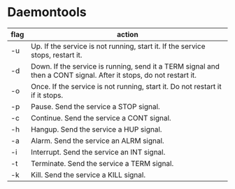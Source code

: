 # Daemontools

flag | action
---  | ---
-u   | Up. If the service is not running, start it. If the service stops, restart it.
-d   | Down. If the service is running, send it a TERM signal and then a CONT signal. After it stops, do not restart it.
-o   | Once. If the service is not running, start it. Do not restart it if it stops.
-p   | Pause. Send the service a STOP signal.
-c   | Continue. Send the service a CONT signal.
-h   | Hangup. Send the service a HUP signal.
-a   | Alarm. Send the service an ALRM signal.
-i   | Interrupt. Send the service an INT signal.
-t   | Terminate. Send the service a TERM signal.
-k   | Kill. Send the service a KILL signal.



